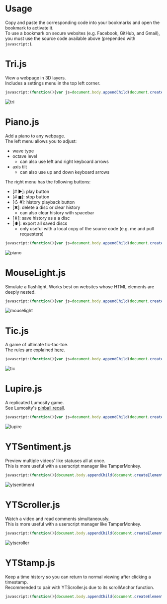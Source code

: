 # Usage
Copy and paste the corresponding code into your bookmarks and open the bookmark to activate it.  
To use a bookmark on secure websites (e.g. Facebook, GitHub, and Gmail), you must use the source code available above (prepended with `javascript:`).  

# Tri.js
View a webpage in 3D layers.  
Includes a settings menu in the top left corner.
```javascript
javascript:(function(){var js=document.body.appendChild(document.createElement("script"));js.onerror=function(){alert("Sorry, the script could not be loaded.")};js.src="https://rawgit.com/Krazete/bookmarklets/master/tri.js"})();
```
![tri](https://github.com/Krazete/bookmarklets/blob/master/gif/dithered/tri.gif)

# Piano.js
Add a piano to any webpage.  
The left menu allows you to adjust:
- wave type
- octave level
  - can also use left and right keyboard arrows
- axis tilt
  - can also use  up and down keyboard arrows

The right menu has the following buttons:
- \[# ▶\]: play button
- \[# ◼\]: stop button
- \[↻ #\]: history playback button
- \[✖\]: delete a disc or clear history
  - can also clear history with spacebar
- \[⬇\]: save history as a a disc
- \[⬆︎\]: export all saved discs
  - only useful with a local copy of the source code (e.g. me and pull requesters)
```javascript
javascript:(function(){var js=document.body.appendChild(document.createElement("script"));js.onerror=function(){alert("Sorry, the script could not be loaded.")};js.src="https://rawgit.com/Krazete/bookmarklets/master/piano.js"})();
```
![piano](https://github.com/Krazete/bookmarklets/blob/master/gif/dithered/piano.gif)

# MouseLight.js
Simulate a flashlight. Works best on websites whose HTML elements are deeply nested.
```javascript
javascript:(function(){var js=document.body.appendChild(document.createElement("script"));js.onerror=function(){alert("Sorry, the script could not be loaded.")};js.src="https://rawgit.com/Krazete/bookmarklets/master/mouselight.js"})();
```
![mouselight](https://github.com/Krazete/bookmarklets/blob/master/gif/dithered/mouselight.gif)

# Tic.js
A game of ultimate tic-tac-toe.  
The rules are explained [here](https://mathwithbaddrawings.com/2013/06/16/ultimate-tic-tac-toe/).
```javascript
javascript:(function(){var js=document.body.appendChild(document.createElement("script"));js.onerror=function(){alert("Sorry, the script could not be loaded.")};js.src="https://rawgit.com/Krazete/bookmarklets/master/tic.js"})();
```
![tic](https://github.com/Krazete/bookmarklets/blob/master/gif/dithered/tic.gif)

# Lupire.js
A replicated Lumosity game.  
See Lumosity's [pinball recall](https://www.lumosity.com/brain-games/pinball-recall).
```javascript
javascript:(function(){var js=document.body.appendChild(document.createElement("script"));js.onerror=function(){alert("Sorry, the script could not be loaded.")};js.src="https://rawgit.com/Krazete/bookmarklets/master/lupire.js"})();
```
![lupire](https://github.com/Krazete/bookmarklets/blob/master/gif/dithered/lupire.gif)

# YTSentiment.js
Preview multiple videos' like statuses all at once.  
This is more useful with a userscript manager like TamperMonkey.
```javascript
javascript:(function(){document.body.appendChild(document.createElement("script")).src="https://rawgit.com/Krazete/bookmarklets/master/ytsentiment.js"})();
```
![ytsentiment](https://github.com/Krazete/bookmarklets/blob/master/gif/dithered/ytsentiment.gif)

# YTScroller.js
Watch a video and read comments simultaneously.  
This is more useful with a userscript manager like TamperMonkey.
```javascript
javascript:(function(){document.body.appendChild(document.createElement("script")).src="https://rawgit.com/Krazete/bookmarklets/master/ytscroller.js"})();
```
![ytscroller](https://github.com/Krazete/bookmarklets/blob/master/gif/dithered/ytscroller.gif)

# YTStamp.js
Keep a time history so you can return to normal viewing after clicking a timestamp.  
Recommended to pair with YTScroller.js due to its scrollAnchor function.
```javascript
javascript:(function(){document.body.appendChild(document.createElement("script")).src="https://rawgit.com/Krazete/bookmarklets/master/ytscroller.js"})();
```
